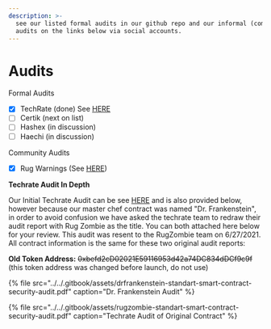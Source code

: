 ```yaml
---
description: >-
  see our listed formal audits in our github repo and our informal (community)
  audits on the links below via social accounts.
---
```


# Audits

Formal Audits

* [x] TechRate \(done\) See [HERE](https://github.com/TechRate/Smart-Contract-Audits/blob/main/DrFrankenstein%20Standart%20Smart%20Contract%20Security%20Audit.pdf)
* [ ] Certik \(next on list\)
* [ ] Hashex \(in discussion\)
* [ ] Haechi \(in discussion\) 

Community Audits

* [x] Rug Warnings \(See [HERE](www.rugwarnings.com)\)

**Techrate Audit In Depth**

Our Initial Techrate Audit can be see [HERE](https://github.com/TechRate/Smart-Contract-Audits/blob/main/DrFrankenstein%20Standart%20Smart%20Contract%20Security%20Audit.pdf) and is also provided below, however because our master chef contract was named "Dr. Frankenstein", in order to avoid confusion we have asked the techrate team to redraw their audit report with Rug Zombie as the title. You can both attached here below for your review. This audit was resent to the RugZombie team on 6/27/2021. All contract information is the same for these two original audit reports:

**Old Token Address:** ~~0xbefd2cD02021E59116953d42a74DC834dDCf9c9f~~ \(this token address was changed before launch, do not use\) 

{% file src="../../.gitbook/assets/drfrankenstein-standart-smart-contract-security-audit.pdf" caption="Dr. Frankenstein Audit" %}

{% file src="../../.gitbook/assets/rugzombie-standart-smart-contract-security-audit.pdf" caption="Techrate Audit of Original Contract" %}












